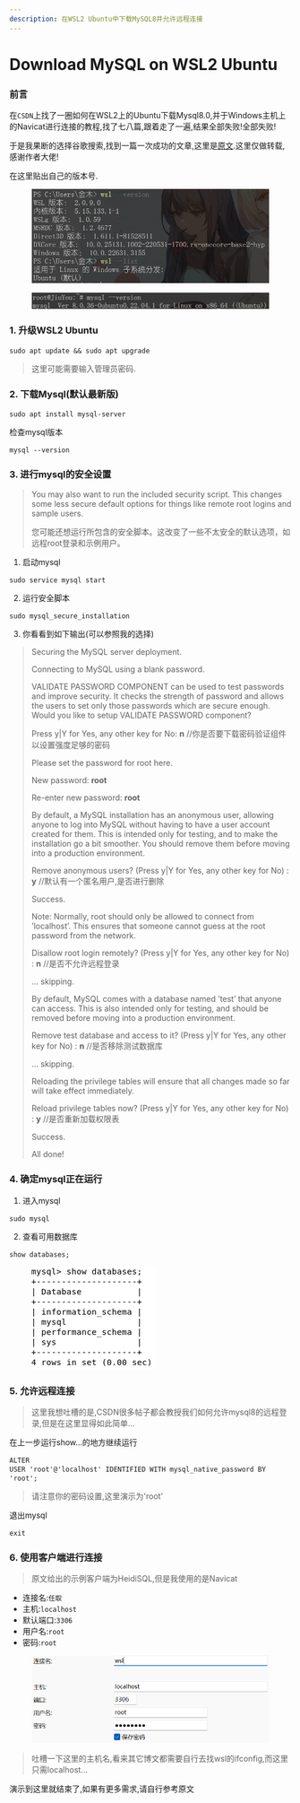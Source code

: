```yaml
---
description: 在WSL2 Ubuntu中下载MySQL8并允许远程连接
---
```


# Download MySQL on WSL2 Ubuntu

### 前言

在`CSDN`上找了一圈如何在WSL2上的Ubuntu下载Mysql8.0,并于Windows主机上的Navicat进行连接的教程,找了七八篇,跟着走了一遍,结果全部失败!全部失败!

于是我果断的选择谷歌搜索,找到一篇一次成功的文章,这里是[原文](https://pen-y-fan.github.io/2021/08/08/How-to-install-MySQL-on-WSL-2-Ubuntu/).这里仅做转载,感谢作者大佬!

在这里贴出自己的版本号.

<figure><img src=".gitbook/assets/image-20240228210942143.png" alt=""><figcaption></figcaption></figure>

<figure><img src=".gitbook/assets/image-20240228211148474 (1).png" alt=""><figcaption></figcaption></figure>

### 1. 升级WSL2 Ubuntu

```
sudo apt update && sudo apt upgrade
```

> 这里可能需要输入管理员密码.

### 2. 下载Mysql(默认最新版)

```
sudo apt install mysql-server
```

检查mysql版本

```
mysql --version
```

### 3. 进行mysql的安全设置

> You may also want to run the included security script. This changes some less secure default options for things like remote root logins and sample users.
>
> 您可能还想运行所包含的安全脚本。这改变了一些不太安全的默认选项，如远程root登录和示例用户。

1. 启动mysql

```
sudo service mysql start
```

2. 运行安全脚本

```
sudo mysql_secure_installation
```

3. 你看看到如下输出(可以参照我的选择)

> Securing the MySQL server deployment.
>
> Connecting to MySQL using a blank password.
>
> VALIDATE PASSWORD COMPONENT can be used to test passwords and improve security. It checks the strength of password and allows the users to set only those passwords which are secure enough. Would you like to setup VALIDATE PASSWORD component?
>
> Press y|Y for Yes, any other key for No: **n** //你是否要下载密码验证组件以设置强度足够的密码
>
> Please set the password for root here.
>
> New password: **root**
>
> Re-enter new password: **root**
>
> By default, a MySQL installation has an anonymous user, allowing anyone to log into MySQL without having to have a user account created for them. This is intended only for testing, and to make the installation go a bit smoother. You should remove them before moving into a production environment.
>
> Remove anonymous users? (Press y|Y for Yes, any other key for No) : **y** //默认有一个匿名用户,是否进行删除
>
> Success.
>
> Note: Normally, root should only be allowed to connect from ’localhost’. This ensures that someone cannot guess at the root password from the network.
>
> Disallow root login remotely? (Press y|Y for Yes, any other key for No) : **n** //是否不允许远程登录
>
> … skipping.
>
> By default, MySQL comes with a database named ’test’ that anyone can access. This is also intended only for testing, and should be removed before moving into a production environment.
>
> Remove test database and access to it? (Press y|Y for Yes, any other key for No) : **n** //是否移除测试数据库
>
> … skipping.
>
> Reloading the privilege tables will ensure that all changes made so far will take effect immediately.
>
> Reload privilege tables now? (Press y|Y for Yes, any other key for No) : **y** //是否重新加载权限表
>
> Success.
>
> All done!

### 4. 确定mysql正在运行

1. 进入mysql

```
sudo mysql
```

2. 查看可用数据库

```
show databases;
```

<figure><img src=".gitbook/assets/image-20240228212126981.png" alt=""><figcaption></figcaption></figure>

### 5. 允许远程连接

> 这里我想吐槽的是,CSDN很多帖子都会教授我们如何允许mysql8的远程登录,但是在这里显得如此简单...

在上一步运行show...的地方继续运行

```
ALTER
USER 'root'@'localhost' IDENTIFIED WITH mysql_native_password BY 'root';
```

> 请注意你的密码设置,这里演示为'root'

退出mysql

```
exit
```

### 6. 使用客户端进行连接

> 原文给出的示例客户端为HeidiSQL,但是我使用的是Navicat

* 连接名:`任取`
* 主机:`localhost`
* 默认端口:`3306`
* 用户名:`root`
* 密码:`root`

<figure><img src=".gitbook/assets/image-20240228212519100.png" alt=""><figcaption></figcaption></figure>

> 吐槽一下这里的主机名,看来其它博文都需要自行去找wsl的ifconfig,而这里只需localhost...

演示到这里就结束了,如果有更多需求,请自行参考原文
